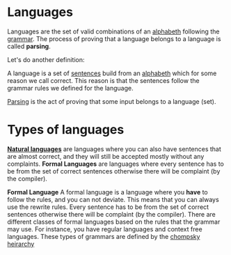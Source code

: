# Languages

Languages are the set of valid combinations of an [alphabeth](Alphabeth.md) following the [grammar](Grammar.md). The process of proving that a language belongs to a language is called **parsing**. 

Let's do another definition:

A language is a set of [sentences](Sentences.md) build from an [alphabeth](Alphabeth.md) which for some reason we call correct. This reason is that the sentences follow the grammar rules we defined for the language. 

[Parsing](parsing.md) is the act of proving that some input belongs to a language (set). 

# Types of languages 
**[Natural languages](Natural%20languages.md)** are languages where you can also have sentences that are almost correct, and they will still be accepted mostly without any complaints. **Formal Languages** are languages where every sentence has to be from the set of correct sentences otherwise there will be complaint (by the compiler).


**Formal Language** A formal language is a language where you **have** to follow the rules, and you can not deviate. This means that you can always use the rewrite rules. Every sentence has to be from the set of correct sentences otherwise there will be complaint (by the compiler). There are different classes of formal languages based on the rules that the grammar may use.  For instance, you have regular languages and context free languages. These types of grammars are defined by the [chompsky heirarchy](chompsky%20heirarchy.md)
